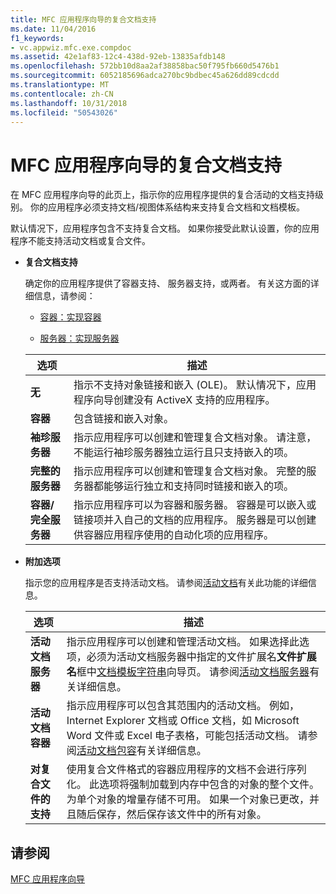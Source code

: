 ```yaml
---
title: MFC 应用程序向导的复合文档支持
ms.date: 11/04/2016
f1_keywords:
- vc.appwiz.mfc.exe.compdoc
ms.assetid: 42e1af83-12c4-438d-92eb-13835afdb148
ms.openlocfilehash: 572bb10d8aa2af38858bac50f795fb660d5476b1
ms.sourcegitcommit: 6052185696adca270bc9bdbec45a626dd89cdcdd
ms.translationtype: MT
ms.contentlocale: zh-CN
ms.lasthandoff: 10/31/2018
ms.locfileid: "50543026"
---
```

# <a name="compound-document-support-mfc-application-wizard"></a>MFC 应用程序向导的复合文档支持

在 MFC 应用程序向导的此页上，指示你的应用程序提供的复合活动的文档支持级别。 你的应用程序必须支持文档/视图体系结构来支持复合文档和文档模板。

默认情况下，应用程序包含不支持复合文档。 如果你接受此默认设置，你的应用程序不能支持活动文档或复合文件。

- **复合文档支持**

   确定你的应用程序提供了容器支持、 服务器支持，或两者。 有关这方面的详细信息，请参阅：

   - [容器：实现容器](../../mfc/containers-implementing-a-container.md)

   - [服务器：实现服务器](../../mfc/servers-implementing-a-server.md)

   |选项|描述|
   |------------|-----------------|
   |**无**|指示不支持对象链接和嵌入 (OLE)。 默认情况下，应用程序向导创建没有 ActiveX 支持的应用程序。|
   |**容器**|包含链接和嵌入对象。|
   |**袖珍服务器**|指示应用程序可以创建和管理复合文档对象。 请注意，不能运行袖珍服务器独立运行且只支持嵌入的项。|
   |**完整的服务器**|指示应用程序可以创建和管理复合文档对象。 完整的服务器都能够运行独立和支持同时链接和嵌入的项。|
   |**容器/完全服务器**|指示应用程序可以为容器和服务器。 容器是可以嵌入或链接项并入自己的文档的应用程序。 服务器是可以创建供容器应用程序使用的自动化项的应用程序。|

- **附加选项**

   指示您的应用程序是否支持活动文档。 请参阅[活动文档](../../mfc/active-documents.md)有关此功能的详细信息。

   |选项|描述|
   |------------|-----------------|
   |**活动文档服务器**|指示应用程序可以创建和管理活动文档。 如果选择此选项，必须为活动文档服务器中指定的文件扩展名**文件扩展名**框中[文档模板字符串](../../mfc/reference/document-template-strings-mfc-application-wizard.md)向导页。 请参阅[活动文档服务器](../../mfc/active-document-servers.md)有关详细信息。|
   |**活动文档容器**|指示应用程序可以包含其范围内的活动文档。 例如，Internet Explorer 文档或 Office 文档，如 Microsoft Word 文件或 Excel 电子表格，可能包括活动文档。 请参阅[活动文档包容](../../mfc/active-document-containment.md)有关详细信息。|
   |**对复合文件的支持**|使用复合文件格式的容器应用程序的文档不会进行序列化。 此选项将强制加载到内存中包含的对象的整个文件。 为单个对象的增量存储不可用。 如果一个对象已更改，并且随后保存，然后保存该文件中的所有对象。|

## <a name="see-also"></a>请参阅

[MFC 应用程序向导](../../mfc/reference/mfc-application-wizard.md)

